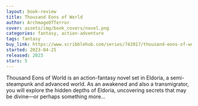 ```yaml
---
layout: book-review
title: Thousand Eons of World
author: ArchmageOfTerror
cover: assets/img/book_covers/novel.png
categories: fantasy, action-adventure
tags: fantasy
buy_link: https://www.scribblehub.com/series/742017/thousand-eons-of-world/
started: 2023-04-25
released: 2023
stars: 5
---
```


 Thousand Eons of World is an action-fantasy novel set in Eldoria, a semi-steampunk and advanced world. As an awakened and also a transmigrator, you will explore the hidden depths of Eldoria, uncovering secrets that may be divine—or perhaps something more...